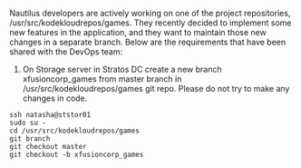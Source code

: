 Nautilus developers are actively working on one of the project repositories, /usr/src/kodekloudrepos/games. They recently decided to implement some new features in the application, and they want to maintain those new changes in a separate branch. Below are the requirements that have been shared with the DevOps team:
1. On Storage server in Stratos DC create a new branch xfusioncorp_games from master branch in /usr/src/kodekloudrepos/games git repo.
Please do not try to make any changes in code.

```
ssh natasha@ststor01
sudo su -
cd /usr/src/kodekloudrepos/games
git branch
git checkout master
git checkout -b xfusioncorp_games
```